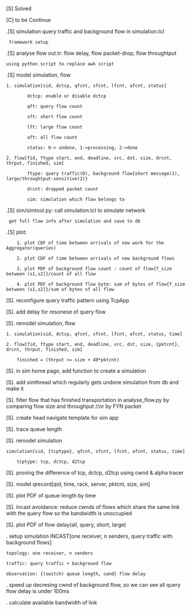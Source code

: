 [S] Solved

[C] to be Continue

.[S] simulation query traffic and background flow in simulation.tcl

     framework setup

.[S] analyse flow out.tr: flow delay, flow packet-drop, flow throughtput

    using python script to replace awk script

.[S] model simulation, flow

    1. simulation[sid, dctcp, qfcnt, sfcnt, lfcnt, afcnt, status]

            dctcp: enable or disable dctcp

            qft: query flow count

            sft: short flow count

            lft: large flow count

            aft: all flow count

            status: 0-> undone, 1->processing, 2->done

    2. flow[fid, ftype start, end, deadline, src, dst, size, drcnt, thrput, finished, sim]

            ftype: query traffic(0), background flow{short message(1), large/throughtput-sensitive(2)}

            drcnt: dropped packet count

            sim: simulation which flow belongs to

.[S] sim/simtool.py: call simulation.tcl to simulate network

     get full flow info after simulation and save to db

.[S] plot:

        1. plot CDF of time between arrivals of new work for the Aggregator(queries)

        2. plot CDF of time between arrivals of new background flows

        3. plot PDF of background flow count : count of flow{f_size between (s1,s2]}/count of all flow

        4. plot PDF of background flow byte: sum of bytes of flow{f_size between (s1,s2]}/sum of bytes of all flow

[S]. reconfigure query traffic pattern using TcpApp

[S]. add delay for resonese of query flow

[S]. remodel simulation, flow

    1. simulation[sid, dctcp, qfcnt, sfcnt, lfcnt, afcnt, status, time]

    2. flow[fid, ftype start, end, deadline, src, dst, size, {pktcnt}, drcnt, thrput, finished, sim]

        finished = (thrput >= size + 40*pktcnt)

[S]. in sim home page, add function to create a simulation

[S]. add simthread which regularly gets undone simulation from db and make it

[S]. filter flow that has finished transportation in analyse_flow.py by comparing flow size and throughput //or by FYN packet

[S]. create head navigate template for sim app

[S]. trace queue length

[S]. remodel simulation

    simulation[sid, {tcptype}, qfcnt, sfcnt, lfcnt, afcnt, status, time]

        tcptype: tcp, dctcp, d2tcp

[S]. proving the difference of tcp, dctcp, d2tcp using cwnd & alpha tracer

[S]. model qrecord[qid, time, rack, server, pktcnt, size, sim]

[S]. plot PDF of queue length by time

[S]. incast avoidance: reduce cwnds of flows which share the same link with the query flow so the bandwidth is unoccupied

[S]. plot PDF of flow delay(all, query, short, large)

. setup simulation INCAST[one receiver, n senders, query traffic with background flows]

    topology: one receiver, n senders

    traffic: query traffic + background flow

    observation: {(switch) queue length, cwnd} flow delay

. speed up decresing cwnd of background flow, so we can see all query flow delay is under 100ms

. calculate available bandwidth of link
